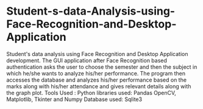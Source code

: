 # Student-s-data-Analysis-using-Face-Recognition-and-Desktop-Application
Student's data analysis using Face Recognition and Desktop Application development. The GUI application after Face Recognition based authentication asks the user to choose the semester and then the subject in which he/she wants to analyze his/her performance. The program then accesses the database and analyzes his/her performance based on the marks along with his/her attendance and gives relevant details along with the graph plot.  Tools Used : Python libraries used: Pandas OpenCV, Matplotlib, Tkinter and Numpy Database used: Sqlite3 
